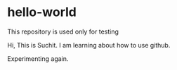 # hello-world
This repository is used only for testing

Hi,
This is Suchit. I am learning about how to use github.

Experimenting again.


